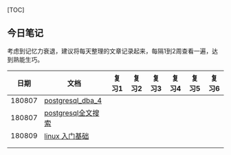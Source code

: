 [TOC]

## 今日笔记

​	考虑到记忆力衰退，建议将每天整理的文章记录起来，每隔1到2周查看一遍，达到熟能生巧。



| 日期   | 文档                                                    | 复习1 | 复习2 | 复习3 | 复习4 | 复习5 | 复习6 |
| ------ | ------------------------------------------------------- | ----- | ----- | ----- | ----- | ----- | ----- |
| 180807 | [postgresql_dba_4](../20180731/postgresql_dba_4.md)     |       |       |       |       |       |       |
|   180807     | [postgresql全文搜索](../20180807/postgresql全文搜索.md) |       |       |       |       |       |       |
| 180809 | [linux 入门基础](../20180809/linux入门基础linuxcast.md) |       |       |       |       |       |       |
|        |                                                         |       |       |       |       |       |       |
|        |                                                         |       |       |       |       |       |       |

